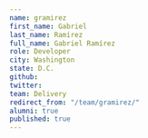 ```yaml
---
name: gramirez
first_name: Gabriel
last_name: Ramírez
full_name: Gabriel Ramírez
role: Developer
city: Washington
state: D.C.
github: 
twitter: 
team: Delivery
redirect_from: "/team/gramirez/"
alumni: true
published: true
---
```


